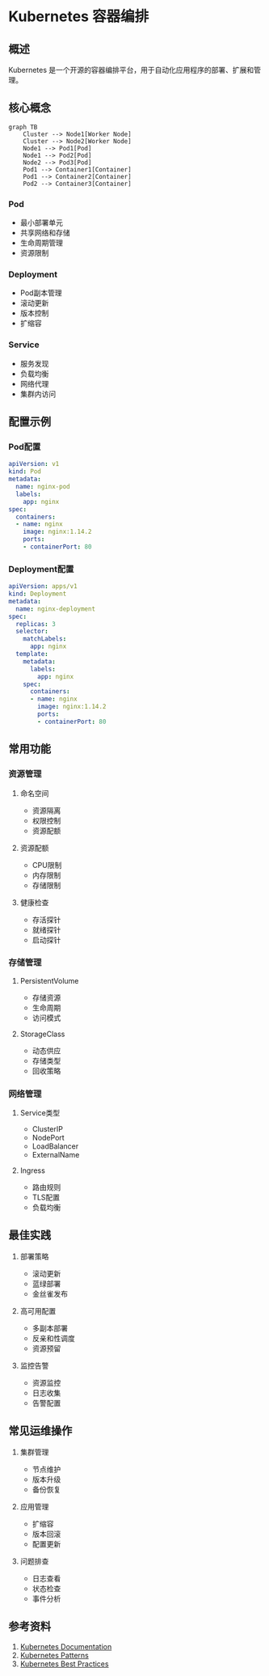 # Kubernetes 容器编排

## 概述
Kubernetes 是一个开源的容器编排平台，用于自动化应用程序的部署、扩展和管理。

## 核心概念
```mermaid
graph TB
    Cluster --> Node1[Worker Node]
    Cluster --> Node2[Worker Node]
    Node1 --> Pod1[Pod]
    Node1 --> Pod2[Pod]
    Node2 --> Pod3[Pod]
    Pod1 --> Container1[Container]
    Pod1 --> Container2[Container]
    Pod2 --> Container3[Container]
```

### Pod
- 最小部署单元
- 共享网络和存储
- 生命周期管理
- 资源限制

### Deployment
- Pod副本管理
- 滚动更新
- 版本控制
- 扩缩容

### Service
- 服务发现
- 负载均衡
- 网络代理
- 集群内访问

## 配置示例

### Pod配置
```yaml
apiVersion: v1
kind: Pod
metadata:
  name: nginx-pod
  labels:
    app: nginx
spec:
  containers:
  - name: nginx
    image: nginx:1.14.2
    ports:
    - containerPort: 80
```

### Deployment配置
```yaml
apiVersion: apps/v1
kind: Deployment
metadata:
  name: nginx-deployment
spec:
  replicas: 3
  selector:
    matchLabels:
      app: nginx
  template:
    metadata:
      labels:
        app: nginx
    spec:
      containers:
      - name: nginx
        image: nginx:1.14.2
        ports:
        - containerPort: 80
```

## 常用功能

### 资源管理
1. 命名空间
   - 资源隔离
   - 权限控制
   - 资源配额

2. 资源配额
   - CPU限制
   - 内存限制
   - 存储限制

3. 健康检查
   - 存活探针
   - 就绪探针
   - 启动探针

### 存储管理
1. PersistentVolume
   - 存储资源
   - 生命周期
   - 访问模式

2. StorageClass
   - 动态供应
   - 存储类型
   - 回收策略

### 网络管理
1. Service类型
   - ClusterIP
   - NodePort
   - LoadBalancer
   - ExternalName

2. Ingress
   - 路由规则
   - TLS配置
   - 负载均衡

## 最佳实践
1. 部署策略
   - 滚动更新
   - 蓝绿部署
   - 金丝雀发布

2. 高可用配置
   - 多副本部署
   - 反亲和性调度
   - 资源预留

3. 监控告警
   - 资源监控
   - 日志收集
   - 告警配置

## 常见运维操作
1. 集群管理
   - 节点维护
   - 版本升级
   - 备份恢复

2. 应用管理
   - 扩缩容
   - 版本回滚
   - 配置更新

3. 问题排查
   - 日志查看
   - 状态检查
   - 事件分析

## 参考资料
1. [Kubernetes Documentation](https://kubernetes.io/docs/home/)
2. [Kubernetes Patterns](https://k8spatterns.io/)
3. [Kubernetes Best Practices](https://cloud.google.com/kubernetes-engine/docs/best-practices)
